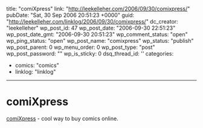 title: "comiXpress"
link: "http://leekelleher.com/2006/09/30/comixpress/"
pubDate: "Sat, 30 Sep 2006 20:51:23 +0000"
guid: "http://leekelleher.com/linklog/2006/09/30/comixpress/"
dc_creator: "leekelleher"
wp_post_id: 47
wp_post_date: "2006-09-30 22:51:23"
wp_post_date_gmt: "2006-09-30 20:51:23"
wp_comment_status: "open"
wp_ping_status: "open"
wp_post_name: "comixpress"
wp_status: "publish"
wp_post_parent: 0
wp_menu_order: 0
wp_post_type: "post"
wp_post_password: ""
wp_is_sticky: 0
dsq_thread_id: ''
categories:
  - comics: "comics"
  - linklog: "linklog"

---

# comiXpress

<a href="http://www.comixpress.com/" >comiXpress</a> - cool way to buy comics online.
